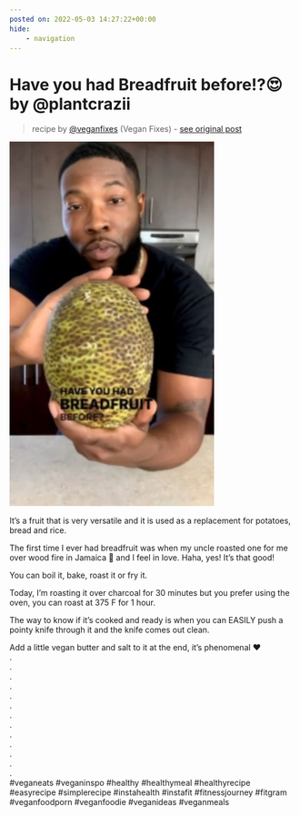 ```yaml
---
posted on: 2022-05-03 14:27:22+00:00
hide:
    - navigation
---
```


# Have you had Breadfruit before!?😍 by @plantcrazii 

> recipe by [@veganfixes](https://www.instagram.com/veganfixes/) 
(Vegan Fixes) - [see original post](https://instagram.com/p/CdGV63VpRKX)

![](../img/veganfixes_03-05-2022_1405.png)

  
It’s a fruit that is very versatile and it is used as a replacement for potatoes, bread and rice.  
  
The first time I ever had breadfruit was when my uncle roasted one for me over wood fire in Jamaica 🌴 and I feel in love. Haha, yes! It’s that good!  
  
You can boil it, bake, roast it or fry it.  
  
Today, I’m roasting it over charcoal for 30 minutes but you prefer using the oven, you can roast at 375 F for 1 hour.  
  
The way to know if it’s cooked and ready is when you can EASILY push a pointy knife through it and the knife comes out clean.   
  
Add a little vegan butter and salt to it at the end, it’s phenomenal ♥️  
.  
.  
.  
.  
.  
.  
.  
.  
.  
.  
.  
.  
.  
\#veganeats \#veganinspo \#healthy \#healthymeal \#healthyrecipe \#easyrecipe \#simplerecipe \#instahealth \#instafit \#fitnessjourney \#fitgram \#veganfoodporn \#veganfoodie \#veganideas \#veganmeals   
